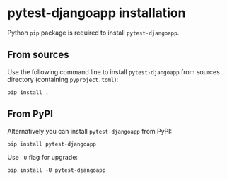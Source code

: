 # pytest-djangoapp installation


Python `pip` package is required to install `pytest-djangoapp`.

## From sources

Use the following command line to install `pytest-djangoapp` from sources directory (containing `pyproject.toml`):

    pip install .

## From PyPI

Alternatively you can install `pytest-djangoapp` from PyPI:

    pip install pytest-djangoapp


Use `-U` flag for upgrade:

    pip install -U pytest-djangoapp

